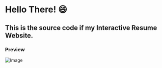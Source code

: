 # Hello There! 😄
## This is the source code if my Interactive Resume Website.

### Preview
![Image](https://github.com/LuckyCrack/Me/blob/main/PreviewFiles/preview.gif)
